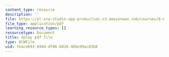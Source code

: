 ```yaml
---
content_type: resource
description: ''
file: https://ol-ocw-studio-app-production.s3.amazonaws.com/courses/8-01sc-classical-mechanics-fall-2016/feace693894ddf86681646be99ac83b8_lkeX42KQjac.pdf
file_type: application/pdf
learning_resource_types: []
resourcetype: Document
title: 3play pdf file
type: OCWFile
uid: feace693-894d-df86-6816-46be99ac83b8
---
```

